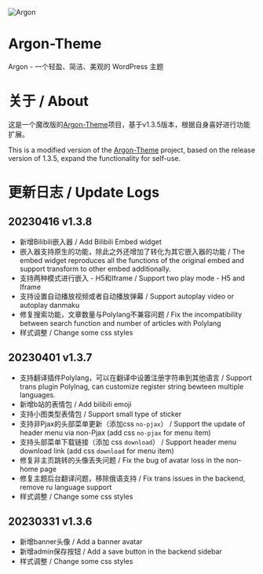 ![Argon](https://cdn.jsdelivr.net/gh/solstice23/cdn@master/argon_new_animate.svg)

# Argon-Theme
Argon - 一个轻盈、简洁、美观的 WordPress 主题

# 关于 / About
这是一个魔改版的[Argon-Theme](https://github.com/solstice23/argon-theme/)项目，基于v1.3.5版本，根据自身喜好进行功能扩展。

This is a modified version of the [Argon-Theme](https://github.com/solstice23/argon-theme/) project, based on the release version of 1.3.5, expand the functionality for self-use.

# 更新日志 / Update Logs

## 20230416 v1.3.8
+ 新增Bilibili嵌入器 / Add Bilibili Embed widget
+ 嵌入器支持原生的功能，除此之外还增加了转化为其它嵌入器的功能 / The embed widget reproduces all the functions of the original embed and support transform to other embed additionally.
+ 支持两种模式进行嵌入 - H5和Iframe / Support two play mode - H5 and Iframe
+ 支持设置自动播放视频或者自动播放弹幕 / Support autoplay video or autoplay danmaku
+ 修复搜索功能，文章数量与Polylang不兼容问题 / Fix the incompatibility between search function and number of articles with Polylang
+ 样式调整 / Change some css styles

## 20230401 v1.3.7
+ 支持翻译插件Polylang，可以在翻译中设置注册字符串到其他语言 / Support trans plugin Polylnag, can customize register string bewteen multiple languages.
+ 新增b站的表情包 / Add bilibili emoji
+ 支持小图类型表情包 / Support small type of sticker
+ 支持非Pjax的头部菜单更新（添加css `no-pjax`） / Support the update of header menu via non-Pjax (add css `no-pjax` for menu item)
+ 支持头部菜单下载链接（添加 css `download`） / Support header menu download link (add css `download` for menu item)
+ 修复非主页跳转的头像丢失问题 / Fix the bug of avatar loss in the non-home page
+ 修复主题后台翻译问题，移除俄语支持 / Fix trans issues in the backend, remove ru language support
+ 样式调整 / Change some css styles

## 20230331 v1.3.6
+ 新增banner头像 / Add a banner avatar
+ 新增admin保存按钮 / Add a save button in the backend sidebar
+ 样式调整 / Change some css styles

